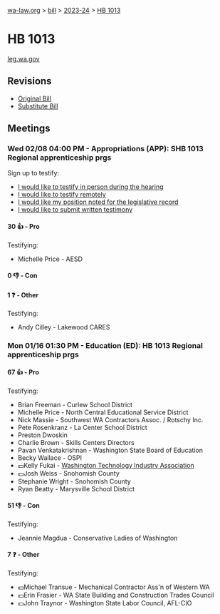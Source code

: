 [wa-law.org](/) > [bill](/bill/) > [2023-24](/bill/2023-24/) > [HB 1013](/bill/2023-24/hb/1013/)

# HB 1013
[leg.wa.gov](https://app.leg.wa.gov/billsummary?BillNumber=1013&Year=2023&Initiative=false)

## Revisions
* [Original Bill](1/)
* [Substitute Bill](S/)

## Meetings
### Wed 02/08 04:00 PM - Appropriations (APP): SHB 1013 Regional apprenticeship prgs
Sign up to testify:
* [I would like to testify in person during the hearing](https://app.leg.wa.gov/csi/Testifier/Add?chamber=House&mId=30673&aId=150875&caId=21195&tId=1)
* [I would like to testify remotely](https://app.leg.wa.gov/csi/Testifier/Add?chamber=House&mId=30673&aId=150875&caId=21195&tId=2)
* [I would like my position noted for the legislative record](https://app.leg.wa.gov/csi/Testifier/Add?chamber=House&mId=30673&aId=150875&caId=21195&tId=3)
* [I would like to submit written testimony](https://app.leg.wa.gov/csi/Testifier/Add?chamber=House&mId=30673&aId=150875&caId=21195&tId=4)

#### 30 👍 - Pro
Testifying:
* Michelle Price - AESD

#### 0 👎 - Con

#### 1 ❓ - Other
Testifying:
* Andy Cilley - Lakewood CARES

### Mon 01/16 01:30 PM - Education (ED): HB 1013 Regional apprenticeship prgs
#### 67 👍 - Pro
Testifying:
* Brian Freeman - Curlew School District
* Michelle Price - North Central Educational Service District
* Nick Massie - Southwest WA Contractors Assoc. / Rotschy Inc.
* Pete Rosenkranz - La Center School District
* Preston Dwoskin
* Charlie Brown - Skills Centers Directors
* Pavan Venkatakrishnan - Washington State Board of Education
* Becky Wallace - OSPI
* 💵Kelly Fukai - [Washington Technology Industry Association](/org/washington_technology_industry_association/)
* 💵Josh Weiss - Snohomish County
* Stephanie Wright - Snohomish County
* Ryan Beatty - Marysville School District

#### 51 👎 - Con
Testifying:
* Jeannie Magdua - Conservative Ladies of Washington

#### 7 ❓ - Other
Testifying:
* 💵Michael Transue - Mechanical Contractor Ass'n of Western WA
* 💵Erin Frasier - WA State Building and Construction Trades Council
* 💵John Traynor - Washington State Labor Council, AFL-CIO
